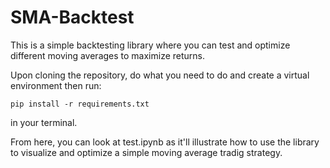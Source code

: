 # SMA-Backtest

This is a simple backtesting library where you can test and optimize different moving averages to maximize returns.

Upon cloning the repository, do what you need to do and create a virtual environment then run: 

```pip install -r requirements.txt```

in your terminal.

From here, you can look at test.ipynb as it'll illustrate how to use the library to visualize and optimize a simple moving average tradig strategy.


